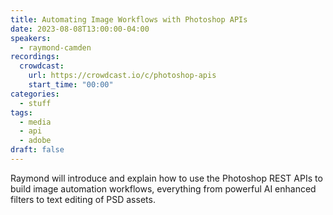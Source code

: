 ```yaml
---
title: Automating Image Workflows with Photoshop APIs
date: 2023-08-08T13:00:00-04:00
speakers:
  - raymond-camden
recordings:
  crowdcast:
    url: https://crowdcast.io/c/photoshop-apis
    start_time: "00:00"
categories:
  - stuff
tags:
  - media
  - api
  - adobe
draft: false
---
```


Raymond will introduce and explain how to use the Photoshop REST APIs to build image automation workflows, everything from powerful AI enhanced filters to text editing of PSD assets.